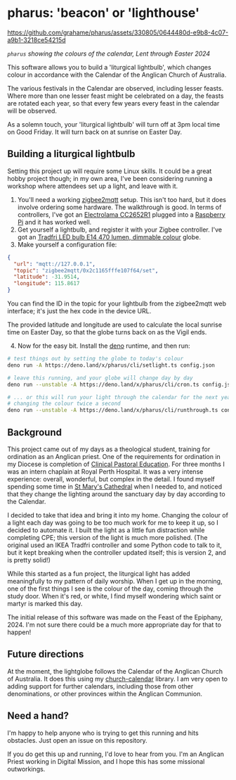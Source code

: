# pharus: 'beacon' or 'lighthouse'

https://github.com/grahame/pharus/assets/330805/0644480d-e9b8-4c07-a9b1-3218ce54215d

_`pharus` showing the colours of the calendar, Lent through Easter 2024_

This software allows you to build a 'liturgical lightbulb', which changes colour
in accordance with the Calendar of the Anglican Church of Australia.

The various festivals in the Calendar are observed, including lesser feasts. Where more than one lesser feast might be celebrated on a day, the feasts are rotated each year, so that every few years every feast
in the calendar will be observed.

As a solemn touch, your 'liturgical lightbulb' will turn off at 3pm local time on Good Friday.
It will turn back on at sunrise on Easter Day.

## Building a liturgical lightbulb

Setting this project up will require some Linux skills. It could be a great hobby project though;
in my own area, I've been considering running a workshop where attendees set up a light,
and leave with it.

1. You'll need a working [zigbee2mqtt](https://www.zigbee2mqtt.io/guide/getting-started/) setup. This isn't too hard, but it does involve ordering some hardware. The walkthrough is good. In terms of controllers, I've got an [Electrolama CC2652R1](https://shop.electrolama.com/collections/usb-rf-sticks/products/zzh-multiprotocol-rf-stick?variant=40387937468577) plugged into a [Raspberry Pi](https://www.raspberrypi.org/) and it has worked well.
2. Get yourself a lightbulb, and register it with your Zigbee controller. I've got an [Tradfri LED bulb E14 470 lumen, dimmable colour](https://www.ikea.com/au/en/p/tradfri-led-bulb-e14-470-lumen-smart-wireless-dimmable-colour-and-white-spectrum-globe-50439197/) globe.
3. Make yourself a configuration file:

```json
{
  "url": "mqtt://127.0.0.1",
  "topic": "zigbee2mqtt/0x2c1165fffe107f64/set",
  "latitude": -31.9514,
  "longitude": 115.8617
}
```

You can find the ID in the topic for your lightbulb from the zigbee2mqtt web interface;
it's just the hex code in the device URL.

The provided latitude and longitude are used to calculate the local sunrise time on Easter Day, so that the globe turns back on as the Vigil ends.

4. Now for the easy bit. Install the [deno](https://docs.deno.com/runtime/manual/getting_started/installation) runtime, and then run:

```sh
# test things out by setting the globe to today's colour
deno run -A https://deno.land/x/pharus/cli/setlight.ts config.json

# leave this running, and your globe will change day by day
deno run --unstable -A https://deno.land/x/pharus/cli/cron.ts config.json

# ... or this will run your light through the calendar for the next year
# changing the colour twice a second
deno run --unstable -A https://deno.land/x/pharus/cli/runthrough.ts config.json
```

## Background

This project came out of my days as a theological student, training for ordination as an Anglican priest.
One of the requirements for ordination in my Diocese is completion of [Clinical Pastoral Education](https://www.acpewa.org/).
For three months I was an intern chaplain at Royal Perth Hospital. It was a very intense experience: overall,
wonderful, but complex in the detail. I found myself spending some time in [St Mary's Cathedral](https://stmaryscathedralperth.com.au/) 
when I needed to, and noticed that they change the lighting around the sanctuary day by day according to the Calendar.

I decided to take that idea and bring it into my home. Changing the colour of a light each day was going to be 
too much work for me to keep it up, so I decided to automate it. I built the light as a little fun distraction while 
completing CPE; this version of the light is much more polished. (The original used an IKEA Tradfri controller and some
Python code to talk to it, but it kept breaking when the controller updated itself; this is version 2, and is pretty solid!)

While this started as a fun project, the liturgical light has added meaningfully to my pattern of daily worship. When I get
up in the morning, one of the first things I see is the colour of the day, coming through the study door.
When it's red, or white, I find myself wondering which saint or martyr is marked this day.

The initial release of this software was made on the Feast of the Epiphany, 2024. I'm not sure there
could be a much more appropriate day for that to happen!

## Future directions

At the moment, the lightglobe follows the Calendar of the Anglican Church of Australia.
It does this using my [church-calendar](https://github.com/grahame/church-calendar) library.
I am very open to adding support for further calendars, including those from other denominations,
or other provinces within the Anglican Communion.

## Need a hand?

I'm happy to help anyone who is trying to get this running and hits obstacles. Just open an issue on this
repository.

If you do get this up and running, I'd love to hear from you. I'm an Anglican Priest working in Digital Mission, and I hope this has some missional outworkings.
